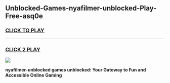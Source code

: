 
## Unblocked-Games-nyafilmer-unblocked-Play-Free-asq0e
<h3>
<a href="https://premium76.site?title=nyafilmer-unblocked&ref=23A">CLICK TO PLAY</a></h3>
<hr>

<h3>
<a href="https://premium76.site?title=nyafilmer-unblocked&ref=23A">CLICK 2 PLAY</a>
  
</h3>

<a href="https://premium76.site?title=nyafilmer-unblocked&ref=23A"><img src="https://clearcache.store/games.png"></a>


**nyafilmer-unblocked games unblocked: Your Gateway to Fun and Accessible Online Gaming**
